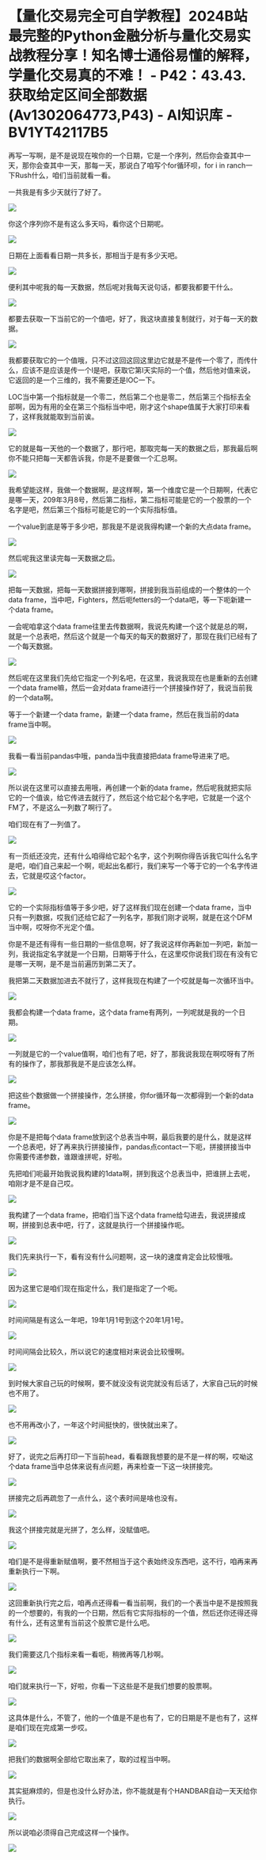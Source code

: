 # 【量化交易完全可自学教程】2024B站最完整的Python金融分析与量化交易实战教程分享！知名博士通俗易懂的解释，学量化交易真的不难！ - P42：43.43.获取给定区间全部数据(Av1302064773,P43) - AI知识库 - BV1YT42117B5

再写一写啊，是不是说现在唉你的一个日期，它是一个序列，然后你会查其中一天，那你会查其中一天，那每一天，那说白了咱写个for循环呗，for i in ranch一下Rush什么，咱们当前就看一看。

一共我是有多少天就行了好了。

![](img/4ccda9b434614356468be609d2744540_1.png)

你这个序列你不是有这么多天吗，看你这个日期呢。

![](img/4ccda9b434614356468be609d2744540_3.png)

日期在上面看看日期一共多长，那相当于是有多少天吧。

![](img/4ccda9b434614356468be609d2744540_5.png)

便利其中呢我的每一天数据，然后呢对我每天说句话，都要我都要干什么。

![](img/4ccda9b434614356468be609d2744540_7.png)

都要去获取一下当前它的一个值吧，好了，我这块直接复制就行，对于每一天的数据。

![](img/4ccda9b434614356468be609d2744540_9.png)

我都要获取它的一个值哦，只不过这回这回这里边它就是不是传一个零了，而传什么，应该不是应该是传一个I是吧，获取它第I天实际的一个值，然后他对值来说，它返回的是一个三维的，我不需要还是IOC一下。

LOC当中第一个指标就是一个零二，然后第二个也是零二，然后第三个指标去全部啊，因为有用的全在第三个指标当中吧，刚才这个shape值属于大家打印来看了，这样我就能取到当前诶。



![](img/4ccda9b434614356468be609d2744540_11.png)

它的就是每一天他的一个数据了，那行吧，那取完每一天的数据之后，那我最后啊你不能只把每一天都告诉我，你是不是要做一个汇总啊。



![](img/4ccda9b434614356468be609d2744540_13.png)

我希望能这样，我做一个数据啊，是这样啊，第一个维度它是一个日期啊，代表它是哪一天，209年3月8号，然后第二指标，第二指标可能是它的一个股票的一个名字是吧，然后第三个指标可能是它的一个实际指标值。

一个value到底是等于多少吧，那我是不是说我得构建一个新的大点data frame。

![](img/4ccda9b434614356468be609d2744540_15.png)

然后呢我这里读完每一天数据之后。

![](img/4ccda9b434614356468be609d2744540_17.png)

把每一天数据，把每一天数据拼接到哪啊，拼接到我当前组成的一个整体的一个data frame，当中吧，Fighters，然后呃fetters的一个data吧，等一下呃新建一个data frame。

一会呢咱拿这个data frame往里去传数据啊，我说先构建一个这个就是总的啊，就是一个总表吧，然后这个就是一个每天的每天的数据好了，那现在我们已经有了一个每天数据。



![](img/4ccda9b434614356468be609d2744540_19.png)

然后呢在这里我们先给它指定一个列名吧，在这里，我说我现在也是重新的去创建一个data frame嘛，然后一会对data frame进行一个拼接操作好了，我说当前我的一个data啊。

等于一个新建一个data frame，新建一个data frame，然后在我当前的data frame当中啊。



![](img/4ccda9b434614356468be609d2744540_21.png)

我看一看当前pandas中哦，panda当中我直接把data frame导进来了吧。

![](img/4ccda9b434614356468be609d2744540_23.png)

所以说在这里可以直接去用哦，再创建一个新的data frame，然后呢我就把实际它的一个值诶，给它传进去就行了，然后这个给它起个名字吧，它就是一个这个FM了，不是这么一列数了啊行了。

咱们现在有了一列值了。

![](img/4ccda9b434614356468be609d2744540_25.png)

有一页纸还没完，还有什么咱得给它起个名字，这个列啊你得告诉我它叫什么名字是吧，咱们自己来起一个啊，呃起出名都行，我们来写一个等于它的一个名字传进去，它就是哎这个factor。



![](img/4ccda9b434614356468be609d2744540_27.png)

它的一个实际指标值等于多少吧，好了这样我们现在创建一个data frame，当中只有一列数据，哎我们还给它起了一列名字，那我们刚才说啊，就是在这个DFM当中啊，哎呀你不光定个值。

你是不是还有得有一些日期的一些信息啊，好了我说这样你再新加一列吧，新加一列，我说指定名字就是一个日期，日期等于什么，在这里哎你说我们现在有没有它是哪一天啊，是不是当前遍历到第二天了。

我把第二天数据加进去不就行了，这样我现在构建了一个哎就是每一次循环当中。

![](img/4ccda9b434614356468be609d2744540_29.png)

我都会构建一个data frame，这个data frame有两列，一列呢就是我的一个日期。

![](img/4ccda9b434614356468be609d2744540_31.png)

一列就是它的一个value值啊，咱们也有了吧，好了，那我说我现在啊哎呀有了所有的操作了，那我那我是不是应该怎么样。



![](img/4ccda9b434614356468be609d2744540_33.png)

把这些个数据做一个拼接操作，怎么拼接，你for循环每一次都得到一个新的data frame。

![](img/4ccda9b434614356468be609d2744540_35.png)

你是不是把每个data frame放到这个总表当中啊，最后我要的是什么，就是这样一个总表吧，好了再来执行拼接操作，pandas点contact一下呃，拼接拼接当中你需要传递参数，谁跟谁拼呢，好啦。

先把咱们呃最开始我说我构建的1data啊，拼到我这个总表当中，把谁拼上去呢，咱刚才是不是自己哎。

![](img/4ccda9b434614356468be609d2744540_37.png)

我构建了一个data frame，把咱们当下这个data frame给勾进去，我说拼接成啊，拼接到总表中吧，行了，这就是执行一个拼接操作呃。



![](img/4ccda9b434614356468be609d2744540_39.png)

我们先来执行一下，看有没有什么问题啊，这一块的速度肯定会比较慢哦。

![](img/4ccda9b434614356468be609d2744540_41.png)

因为这里它是咱们现在指定什么，我们是指定了一个呃。

![](img/4ccda9b434614356468be609d2744540_43.png)

时间间隔是有这么一年吧，19年1月1号到这个20年1月1号。

![](img/4ccda9b434614356468be609d2744540_45.png)

时间间隔会比较久，所以说它的速度相对来说会比较慢啊。

![](img/4ccda9b434614356468be609d2744540_47.png)

到时候大家自己玩的时候啊，要不就没没有说完就没有后话了，大家自己玩的时候也不用了。

![](img/4ccda9b434614356468be609d2744540_49.png)

也不用再改小了，一年这个时间挺快的，很快就出来了。

![](img/4ccda9b434614356468be609d2744540_51.png)

好了，说完之后再打印一下当前head，看看跟我想要的是不是一样的啊，哎呦这个data frame当中总体来说有点问题，再来检查一下这一块拼接完。



![](img/4ccda9b434614356468be609d2744540_53.png)

拼接完之后再疏忽了一点什么，这个表时间是啥也没有。

![](img/4ccda9b434614356468be609d2744540_55.png)

我这个拼接完就是光拼了，怎么样，没赋值吧。

![](img/4ccda9b434614356468be609d2744540_57.png)

咱们是不是得重新赋值啊，要不然相当于这个表始终没东西吧，这不行，咱再来再重新执行一下啊。

![](img/4ccda9b434614356468be609d2744540_59.png)

这回重新执行完之后，咱再点还得看一看当前啊，我们的一个表当中是不是按照我的一个想要的，有我的一个日期，然后有它实际指标的一个值，然后还你还得还得有什么，还有这里有当前这个股票它是什么吧。



![](img/4ccda9b434614356468be609d2744540_61.png)

我们需要这几个指标来看一看呃，稍微再等几秒啊。

![](img/4ccda9b434614356468be609d2744540_63.png)

咱们就来执行一下，好啦，你看一下这些是不是我们想要的股票啊。

![](img/4ccda9b434614356468be609d2744540_65.png)

这具体是什么，不管了，他的一个值是不是也有了，它的日期是不是也有了，这样是咱们现在完成第一步哎。

![](img/4ccda9b434614356468be609d2744540_67.png)

把我们的数据啊全部给它取出来了，取的过程当中啊。

![](img/4ccda9b434614356468be609d2744540_69.png)

其实挺麻烦的，但是也没什么好办法，你不能就是有个HANDBAR自动一天天给你执行。

![](img/4ccda9b434614356468be609d2744540_71.png)

所以说咱必须得自己完成这样一个操作。

![](img/4ccda9b434614356468be609d2744540_73.png)
